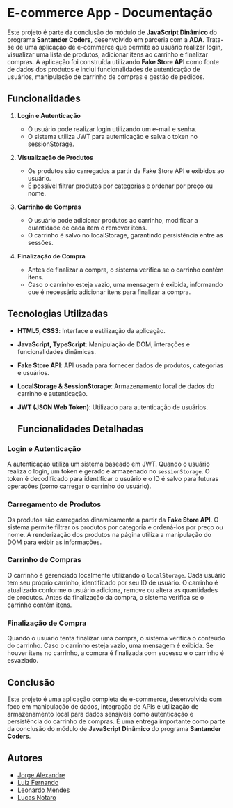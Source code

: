 # E-commerce App - Documentação

Este projeto é parte da conclusão do módulo de **JavaScript Dinâmico** do programa **Santander Coders**, desenvolvido em parceria com a **ADA**. Trata-se de uma aplicação de e-commerce que permite ao usuário realizar login, visualizar uma lista de produtos, adicionar itens ao carrinho e finalizar compras. A aplicação foi construída utilizando **Fake Store API** como fonte de dados dos produtos e inclui funcionalidades de autenticação de usuários, manipulação de carrinho de compras e gestão de pedidos.

## Funcionalidades

1. **Login e Autenticação**
   - O usuário pode realizar login utilizando um e-mail e senha. 
   - O sistema utiliza JWT para autenticação e salva o token no sessionStorage.

2. **Visualização de Produtos**
   - Os produtos são carregados a partir da Fake Store API e exibidos ao usuário.
   - É possível filtrar produtos por categorias e ordenar por preço ou nome.

3. **Carrinho de Compras**
   - O usuário pode adicionar produtos ao carrinho, modificar a quantidade de cada item e remover itens.
   - O carrinho é salvo no localStorage, garantindo persistência entre as sessões.

4. **Finalização de Compra**
   - Antes de finalizar a compra, o sistema verifica se o carrinho contém itens.
   - Caso o carrinho esteja vazio, uma mensagem é exibida, informando que é necessário adicionar itens para finalizar a compra.
   
## Tecnologias Utilizadas

- **HTML5, CSS3**: Interface e estilização da aplicação.
- **JavaScript, TypeScript**: Manipulação de DOM, interações e funcionalidades dinâmicas.
- **Fake Store API**: API usada para fornecer dados de produtos, categorias e usuários.
- **LocalStorage & SessionStorage**: Armazenamento local de dados do carrinho e autenticação.
- **JWT (JSON Web Token)**: Utilizado para autenticação de usuários.

  ## Funcionalidades Detalhadas

### Login e Autenticação

A autenticação utiliza um sistema baseado em JWT. Quando o usuário realiza o login, um token é gerado e armazenado no `sessionStorage`. O token é decodificado para identificar o usuário e o ID é salvo para futuras operações (como carregar o carrinho do usuário).

### Carregamento de Produtos

Os produtos são carregados dinamicamente a partir da **Fake Store API**. O sistema permite filtrar os produtos por categoria e ordená-los por preço ou nome. A renderização dos produtos na página utiliza a manipulação do DOM para exibir as informações.

### Carrinho de Compras

O carrinho é gerenciado localmente utilizando o `localStorage`. Cada usuário tem seu próprio carrinho, identificado por seu ID de usuário. O carrinho é atualizado conforme o usuário adiciona, remove ou altera as quantidades de produtos. Antes da finalização da compra, o sistema verifica se o carrinho contém itens.

### Finalização de Compra

Quando o usuário tenta finalizar uma compra, o sistema verifica o conteúdo do carrinho. Caso o carrinho esteja vazio, uma mensagem é exibida. Se houver itens no carrinho, a compra é finalizada com sucesso e o carrinho é esvaziado.

## Conclusão

Este projeto é uma aplicação completa de e-commerce, desenvolvida com foco em manipulação de dados, integração de APIs e utilização de armazenamento local para dados sensíveis como autenticação e persistência do carrinho de compras. É uma entrega importante como parte da conclusão do módulo de **JavaScript Dinâmico** do programa **Santander Coders**.

## Autores

- [Jorge Alexandre](https://github.com/JorgeDeAquino)
- [Luiz Fernando](https://github.com/fatalite38)
- [Leonardo Mendes](https://github.com/Choconaldo)
- [Lucas Notaro](https://github.com/LucasNotaro)